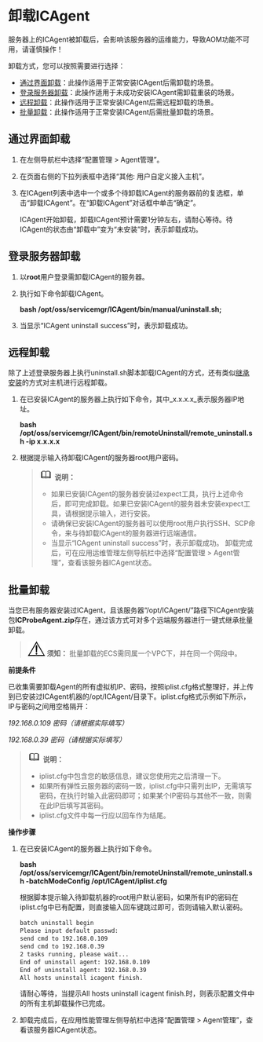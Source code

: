 # 卸载ICAgent<a name="aom_02_0014"></a>

服务器上的ICAgent被卸载后，会影响该服务器的运维能力，导致AOM功能不可用，请谨慎操作！

卸载方式，您可以按照需要进行选择：

-   [通过界面卸载](#section13185626133716)：此操作适用于正常安装ICAgent后需卸载的场景。
-   [登录服务器卸载](#section1218782615374)：此操作适用于未成功安装ICAgent需卸载重装的场景。
-   [远程卸载](#section76581424194316)：此操作适用于正常安装ICAgent后需远程卸载的场景。
-   [批量卸载](#section19497111135712)：此操作适用于正常安装ICAgent后需批量卸载的场景。

## 通过界面卸载<a name="section13185626133716"></a>

1.  在左侧导航栏中选择“配置管理 \> Agent管理”。
2.  在页面右侧的下拉列表框中选择“其他: 用户自定义接入主机”。
3.  在ICAgent列表中选中一个或多个待卸载ICAgent的服务器前的复选框，单击“卸载ICAgent”。在“卸载ICAgent”对话框中单击“确定”。

    ICAgent开始卸载，卸载ICAgent预计需要1分钟左右，请耐心等待。待ICAgent的状态由“卸载中”变为“未安装”时，表示卸载成功。


## 登录服务器卸载<a name="section1218782615374"></a>

1.  以**root**用户登录需卸载ICAgent的服务器。
2.  执行如下命令卸载ICAgent。

    **bash /opt/oss/servicemgr/ICAgent/bin/manual/uninstall.sh;**

3.  当显示“ICAgent uninstall success”时，表示卸载成功。

## 远程卸载<a name="section76581424194316"></a>

除了上述登录服务器上执行uninstall.sh脚本卸载ICAgent的方式，还有类似[继承安装](安装ICAgent.md#section490015619361)的方式对主机进行远程卸载。

1.  在已安装ICAgent的服务器上执行如下命令，其中_x.x.x.x_表示服务器IP地址。

    **bash /opt/oss/servicemgr/ICAgent/bin/remoteUninstall/remote\_uninstall.sh -ip x.x.x.x**

2.  根据提示输入待卸载ICAgent的服务器root用户密码。

    >![](public_sys-resources/icon-note.gif) **说明：** 
    >-   如果已安装ICAgent的服务器安装过expect工具，执行上述命令后，即可完成卸载。如果已安装ICAgent的服务器未安装expect工具，请根据提示输入，进行安装。
    >-   请确保已安装ICAgent的服务器可以使用root用户执行SSH、SCP命令，来与待卸载ICAgent的服务器进行远端通信。
    >-   当显示“ICAgent uninstall success”时，表示卸载成功。 卸载完成后，可在应用运维管理左侧导航栏中选择“配置管理 \> Agent管理”，查看该服务器ICAgent状态。


## 批量卸载<a name="section19497111135712"></a>

当您已有服务器安装过ICAgent，且该服务器“/opt/ICAgent/”路径下ICAgent安装包**ICProbeAgent.zip**存在，通过该方式可对多个远端服务器进行一键式继承批量卸载。

>![](public_sys-resources/icon-notice.gif) **须知：** 
>批量卸载的ECS需同属一个VPC下，并在同一个网段中。

**前提条件**

已收集需要卸载Agent的所有虚拟机IP、密码，按照iplist.cfg格式整理好，并上传到已安装过ICAgent机器的/opt/ICAgent/目录下。iplist.cfg格式示例如下所示，IP与密码之间用空格隔开：

_192.168.0.109 密码（请根据实际填写）_

_192.168.0.39 密码（请根据实际填写）_

>![](public_sys-resources/icon-note.gif) **说明：** 
>-   iplist.cfg中包含您的敏感信息，建议您使用完之后清理一下。
>-   如果所有弹性云服务器的密码一致，iplist.cfg中只需列出IP，无需填写密码，在执行时输入此密码即可；如果某个IP密码与其他不一致，则需在此IP后填写其密码。
>-   iplist.cfg文件中每一行应以回车作为结尾。

**操作步骤**

1.  在已安装ICAgent的服务器上执行如下命令。

    **bash /opt/oss/servicemgr/ICAgent/bin/remoteUninstall/remote\_uninstall.sh -batchModeConfig /opt/ICAgent/iplist.cfg**

    根据脚本提示输入待卸载机器的root用户默认密码，如果所有IP的密码在iplist.cfg中已有配置，则直接输入回车键跳过即可，否则请输入默认密码。

    ```
    batch uninstall begin
    Please input default passwd:
    send cmd to 192.168.0.109
    send cmd to 192.168.0.39
    2 tasks running, please wait...
    End of uninstall agent: 192.168.0.109
    End of uninstall agent: 192.168.0.39
    All hosts uninstall icagent finish.
    ```

    请耐心等待，当提示All hosts uninstall icagent finish.时，则表示配置文件中的所有主机卸载操作已完成。

2.  卸载完成后，在应用性能管理左侧导航栏中选择“配置管理 \> Agent管理”，查看该服务器ICAgent状态。

